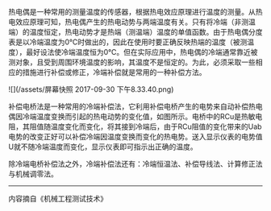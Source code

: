 热电偶是一种常用的测量温度的传感器，根据热电效应原理进行温度的测量。从热电效应原理可知，热电偶产生的热电动势与两端温度有关。只有将冷端（非测温端）的温度恒定，热电动势才是热端（测温端）温度的单值函数。由于热电偶分度表是以冷端温度为0℃时做出的，因此在使用时要正确反映热端的温度（被测温度），最好设法使冷端温度恒为0℃。但在实际应用中，热电偶的冷端通常靠近被测对象，且受到周围环境温度的影响，其温度不是恒定的。为此，必须采取一些相应的措施进行补偿或修正，冷端补偿就是常用的一种补偿方法。

![](/assets/屏幕快照 2017-09-30 下午8.33.40.png)

补偿电桥法是一种常用的冷端补偿法，它利用补偿电桥产生的电势来自动补偿热电偶因冷端温度变换而引起的热电动势的变化值，如图所示。电桥中的RCu是热敏电阻，其阻值随温度变化而变化，将其接到冷端后，由于RCu阻值的变化带来的Uab电势的改变正好可以补偿冷端因温度变换而变化的热电势。送入显示仪表的电势值U就不随冷端温度而变化，显示仪表即可指示出正确的温度。

除冷端电桥补偿法之外，冷端补偿法还有：冷端恒温法、补偿导线法、计算修正法与机械调零法。

---

内容摘自《机械工程测试技术》

